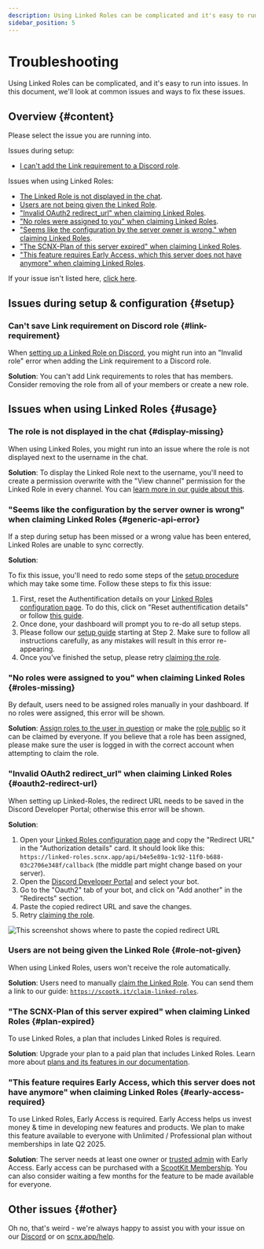 ```yaml
---
description: Using Linked Roles can be complicated and it's easy to run into issues.
sidebar_position: 5
---
```


# Troubleshooting

Using Linked Roles can be complicated, and it's easy to run into issues. In this document, we'll look at common issues
and ways to fix these issues.

## Overview {#content}

Please select the issue you are running into.

Issues during setup:

* [I can't add the Link requirement to a Discord role](#link-requirement).

Issues when using Linked Roles:

* [The Linked Role is not displayed in the chat](#display-missing).
* [Users are not being given the Linked Role](#role-not-given).
* ["Invalid OAuth2 redirect_url" when claiming Linked Roles](#oauth2-redirect-url).
* ["No roles were assigned to you" when claiming Linked Roles](#roles-missing).
* ["Seems like the configuration by the server owner is wrong." when claiming Linked Roles](#generic-api-error).
* ["The SCNX-Plan of this server expired" when claiming Linked Roles](#plan-expired).
* ["This feature requires Early Access, which this server does not have anymore" when claiming Linked Roles](#early-access-required).

If your issue isn't listed here, [click here](#other).

## Issues during setup & configuration {#setup}

### Can't save Link requirement on Discord role {#link-requirement}

When [setting up a Linked Role on Discord](./role-management#linked-role-on-discord), you might run into an "Invalid
role" error when adding the Link requirement to a Discord role.

**Solution**: You can't add Link requirements to roles that has members. Consider removing the role from all of your
members or create a new role.

## Issues when using Linked Roles {#usage}

### The role is not displayed in the chat {#display-missing}

When using Linked Roles, you might run into an issue where the role is not displayed next to the username in the chat.

**Solution**: To display the Linked Role next to the username, you'll need to create a permission overwrite with the
"View channel" permission for the Linked Role in every channel. You
can [learn more in our guide about this](./role-management#display-in-chat).

### "Seems like the configuration by the server owner is wrong" when claiming Linked Roles {#generic-api-error}

If a step during setup has been missed or a wrong value has been entered, Linked Roles are unable to sync correctly.

**Solution**:

To fix this issue, you'll need to redo some steps of the [setup procedure](../linked-roles) which may take some time.
Follow these steps to fix this issue:

1. First, reset the Authentification details on
   your [Linked Roles configuration page](https://scnx.app/glink?page=linked-roles/configuration). To do this, click
   on "Reset authentification details" or follow [this guide](./settings#reset-auth-details).
2. Once done, your dashboard will prompt you to re-do all setup steps.
3. Please follow our [setup guide](./../linked-roles#step-2) starting at Step 2. Make sure to follow all instructions
   carefully, as any mistakes will result in this error re-appearing.
4. Once you've finished the setup, please retry [claiming the role](./claim-roles).

### "No roles were assigned to you" when claiming Linked Roles {#roles-missing}

By default, users need to be assigned roles manually in your dashboard. If no roles were assigned, this error will be
shown.

**Solution**: [Assign roles to the user in question](./user-management#add-role) or make
the [role public](./role-management#public-roles) so it can be claimed by everyone. If you believe that a role has been
assigned, please make sure the user is logged in with the correct account when attempting to claim the role.

### "Invalid OAuth2 redirect_url" when claiming Linked Roles {#oauth2-redirect-url}

When setting up Linked-Roles, the redirect URL needs to be saved in the Discord Developer Portal; otherwise this error
will be shown.

**Solution**:

1. Open your [Linked Roles configuration page](https://scnx.app/glink?page=linked-roles/configuration) and copy the
   "Redirect URL" in the "Authorization details" card. It should look like this:
   `https://linked-roles.scnx.app/api/b4e5e89a-1c92-11f0-b688-03c2706e348f/callback` (the middle part might change based
   on
   your server).
2. Open the [Discord Developer Portal](https://discord.com/developers/applications) and select your bot.
3. Go to the "Oauth2" tab of your bot, and click on "Add another" in the "Redirects" section.
4. Paste the copied redirect URL and save the changes.
5. Retry [claiming the role](./claim-roles).

![This screenshot shows where to paste the copied redirect URL](@site/docs/assets/linked-roles/setup/enter-redirect-url.webp)

### Users are not being given the Linked Role {#role-not-given}

When using Linked Roles, users won't receive the role automatically.

**Solution**: Users need to manually [claim the Linked Role](./claim-roles). You can send them a link to our guide:
[`https://scootk.it/claim-linked-roles`](https://scootk.it/claim-linked-roles).

### "The SCNX-Plan of this server expired" when claiming Linked Roles {#plan-expired}

To use Linked Roles, a plan that includes Linked Roles is required.

**Solution**: Upgrade your plan to a paid plan that includes Linked Roles. Learn more
about [plans and its features in our documentation](./../scnx/guilds/plans).

### "This feature requires Early Access, which this server does not have anymore" when claiming Linked Roles {#early-access-required}

To use Linked Roles, Early Access is required. Early Access helps us invest money &
time in developing new features and products. We plan to make this feature available to everyone with Unlimited /
Professional plan without memberships in late Q2 2025.

**Solution**: The server needs at least one owner or [trusted admin](./../scnx/guilds/trusted-admins) with Early Access.
Early access can be purchased with a [ScootKit Membership](https://membership.scootkit.com). You can also consider
waiting a few months for the feature to be made available for everyone.

## Other issues {#other}

Oh no, that's weird - we're always happy to assist you with your issue on our [Discord](https://scootk.it/dc-en) or
on [scnx.app/help](https://scnx.app/help).